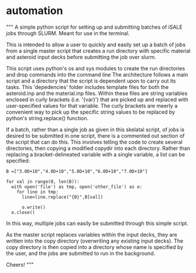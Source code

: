 # automation
""" A simple python script for setting up and submitting batches of iSALE jobs through SLURM. Meant for use in the terminal. 

This is intended to allow a user to quickly and easily set up a batch of jobs from a single master script that creates a run directory with specific material and asteroid input decks before submitting the job over slurm.  

This script uses python's os and sys modules to create the run directories and drop commands into the command line
The architecture follows a main script and a directory that the script is dependent upon to carry out its tasks. This 'depedencies' folder includes template files for both the asteroid.inp and the material.inp files. Within these files are string variables enclosed in curly brackets (i.e. '{var}') that are picked up and replaced with user-specified values for that variable. The curly brackets are meerly a convenient way to pick up the specific string values to be replaced by python's string.replace() function. 

If a batch, rather than a single job as given in this skelatal script, of jobs is desired to be submitted in one script, there is a commented out section of the script that can do this. This involves telling the code to create several directories, then copying a modified copydir into each directory. Rather than replacing a bracket-delineated variable with a single variable, a list can be specified:

    B =["3.0D+10","4.0D+10","5.0D+10","6.0D+10","7.0D+10"]
  
    for val in range(0, len(B)):
      with open('file') as tmp, open('other_file') as o:
        for line in tmp:
          line=line.replace("{B}",B[val])
        
          o.write()
      o.close()
    
In this way, multiple jobs can easily be submitted through this simple script.     

As the master script replaces variables within the input decks, they are written into the copy directory (overwriting any existing input decks). The copy directory is then copied into a directory whose name is specified by the user, and the jobs are submitted to run in the background. 

Cheers!
"""
